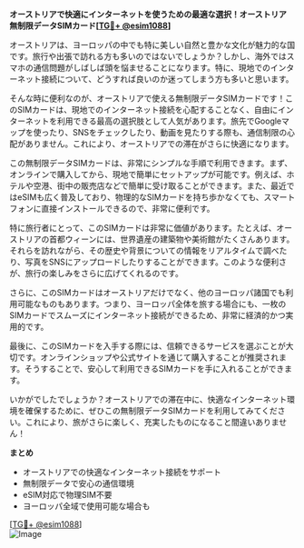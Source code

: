 **オーストリアで快適にインターネットを使うための最適な選択！オーストリア 無制限データSIMカード[[TG💪+ @esim1088](https://t.me/s/esim1088)]**

オーストリアは、ヨーロッパの中でも特に美しい自然と豊かな文化が魅力的な国です。旅行や出張で訪れる方も多いのではないでしょうか？しかし、海外ではスマホの通信問題がしばしば頭を悩ませることになります。特に、現地でのインターネット接続について、どうすれば良いのか迷ってしまう方も多いと思います。

そんな時に便利なのが、オーストリアで使える無制限データSIMカードです！このSIMカードは、現地でのインターネット接続を心配することなく、自由にインターネットを利用できる最高の選択肢として人気があります。旅先でGoogleマップを使ったり、SNSをチェックしたり、動画を見たりする際も、通信制限の心配がありません。これにより、オーストリアでの滞在がさらに快適になります。

この無制限データSIMカードは、非常にシンプルな手順で利用できます。まず、オンラインで購入してから、現地で簡単にセットアップが可能です。例えば、ホテルや空港、街中の販売店などで簡単に受け取ることができます。また、最近ではeSIMも広く普及しており、物理的なSIMカードを持ち歩かなくても、スマートフォンに直接インストールできるので、非常に便利です。

特に旅行者にとって、このSIMカードは非常に価値があります。たとえば、オーストリアの首都ウィーンには、世界遺産の建築物や美術館がたくさんあります。それらを訪れながら、その歴史や背景についての情報をリアルタイムで調べたり、写真をSNSにアップロードしたりすることができます。このような便利さが、旅行の楽しみをさらに広げてくれるのです。

さらに、このSIMカードはオーストリアだけでなく、他のヨーロッパ諸国でも利用可能なものもあります。つまり、ヨーロッパ全体を旅する場合にも、一枚のSIMカードでスムーズにインターネット接続ができるため、非常に経済的かつ実用的です。

最後に、このSIMカードを入手する際には、信頼できるサービスを選ぶことが大切です。オンラインショップや公式サイトを通じて購入することが推奨されます。そうすることで、安心して利用できるSIMカードを手に入れることができます。

いかがでしたでしょうか？オーストリアでの滞在中に、快適なインターネット環境を確保するために、ぜひこの無制限データSIMカードを利用してみてください。これにより、旅がさらに楽しく、充実したものになること間違いありません！

**まとめ**
- オーストリアでの快適なインターネット接続をサポート
- 無制限データで安心の通信環境
- eSIM対応で物理SIM不要
- ヨーロッパ全域で使用可能な場合も

[[TG💪+ @esim1088](https://t.me/s/esim1088)]  
![Image](https://i.postimg.cc/Y0z9fWf4/image.png)